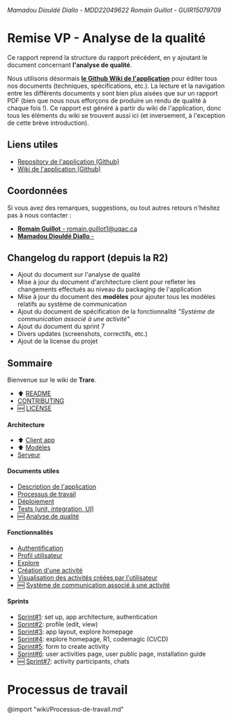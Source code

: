 *Mamadou Diouldé Diallo - MDD22049622*
*Romain Guillot - GUIR15079709*

<h1 style="page-break-before: avoid !important;"> Remise VP - Analyse de la qualité</h1>

Ce rapport reprend la structure du rapport précédent, en y ajoutant le document concernant **l'analyse de qualité**.

Nous utilisons désormais **[le Github Wiki de l'application](https://github.com/Romain-Guillot/Trare/wiki)** pour éditer tous nos documents (techniques, spécifications, etc.). La lecture et la navigation entre les différents documents y sont bien plus aisées que sur un rapport PDF (bien que nous nous efforçons de produire un rendu de qualité à chaque fois !). Ce rapport est généré à partir du wiki de l'application, donc tous les éléments du wiki se trouvent aussi ici (et inversement, à l'exception de cette brève introduction).

## Liens utiles
- [Repository de l'application (Github)](https://github.com/Romain-Guillot/Trare)
- [Wiki de l'application (Github)](https://github.com/Romain-Guillot/Trare/wiki)

## Coordonnées
Si vous avez des remarques, suggestions, ou tout autres retours n'hésitez pas à nous contacter :
- [**Romain Guillot** - romain.guillot1@uqac.ca](mailto:romain.guillot1@uqac.ca)
- [**Mamadou Diouldé Diallo** - ]()


## Changelog du rapport (depuis la R2)
- Ajout du document sur l'analyse de qualité
- Mise à jour du document d'architecture client pour refleter les changements effectués au niveau du packaging de l'application
- Mise à jour du document des **modèles** pour ajouter tous les modèles relatifs au système de communication
- Ajout du document de spécification de la fonctionnalité *"Système de communication associé à une activité"*
- Ajout du document du sprint 7
- Divers updates (screenshots, correctifs, etc.)
- Ajout de la license du projet


## Sommaire

Bienvenue sur le wiki de **Trare**.


- ⬆️ [README](https://github.com/Romain-Guillot/Trare/blob/master/README.md)
- [CONTRIBUTING](https://github.com/Romain-Guillot/Trare/blob/master/CONTRIBUTING.md)
- 🆕 [LICENSE](https://github.com/Romain-Guillot/Trare/blob/master/LICENSE)

#### Architecture
- ⬆️ [Client app](https://github.com/Romain-Guillot/Trare/wiki/Architecture-:-client-side)
- ⬆️ [Modèles](https://github.com/Romain-Guillot/Trare/wiki/Architecture-:-Modèles)
- [Serveur](https://github.com/Romain-Guillot/Trare/wiki/Architecture-:-server-side)



#### Documents utiles

- [Description de l'application](https://github.com/Romain-Guillot/Trare/wiki/Description-de-l'application)
- [Processus de travail](https://github.com/Romain-Guillot/Trare/wiki/Processus-de-travail)
- [Déploiement](https://github.com/Romain-Guillot/Trare/wiki/Déploiement)
- [Tests (unit, integration, UI)](https://github.com/Romain-Guillot/Trare/wiki/Tests-(unit,-integration,-UI))
- 🆕 [Analyse de qualité](https://github.com/Romain-Guillot/Trare/wiki/Analyse-de-qualité)



#### Fonctionnalités

- [Authentification](https://github.com/Romain-Guillot/Trare/wiki/Fonctionnalité-:-Authentification)
- [Profil utilisateur](https://github.com/Romain-Guillot/Trare/wiki/Fonctionnalité-:-Profil-utilisateur)
- [Explore](https://github.com/Romain-Guillot/Trare/wiki/Fonctionnalité-:-Explore)
- [Création d'une activité](https://github.com/Romain-Guillot/Trare/wiki/Fonctionnalité-:-Création-d'une-activité)
- [Visualisation des activités créées par l'utilisateur](https://github.com/Romain-Guillot/Trare/wiki/Fonctionnalité-:-Visualisation-des-activités-créées-par-l'utilisateur)
- 🆕 [Système de communication associé à une activité](https://github.com/Romain-Guillot/Trare/wiki/Fonctionnalité-:-Système-de-communication-associé-à-une-activité)



#### Sprints

- [Sprint#1](https://github.com/Romain-Guillot/Trare/wiki/Sprint%231): set up, app architecture, authentication
- [Sprint#2](https://github.com/Romain-Guillot/Trare/wiki/Sprint%232): profile (edit, view)
- [Sprint#3](https://github.com/Romain-Guillot/Trare/wiki/Sprint%233): app layout, explore homepage
- [Sprint#4](https://github.com/Romain-Guillot/Trare/wiki/Sprint%234): explore homepage, R1, codemagic (CI/CD)
- [Sprint#5](https://github.com/Romain-Guillot/Trare/wiki/Sprint%235): form to create activity
- [Sprint#6](https://github.com/Romain-Guillot/Trare/wiki/Sprint%236): user activities page, user public page, installation guide
- 🆕 [Sprint#7](https://github.com/Romain-Guillot/Trare/wiki/Sprint%237): activity participants, chats




# Processus de travail
@import "wiki/Processus-de-travail.md"
